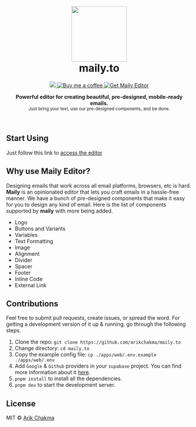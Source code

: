 <h1 align="center"><img height="150" src="https://maily.to/brand/icon.svg" /><br> maily.to</h1>

<p align="center">
  <a href="https://github.com/arikchakma/maily.to/blob/main/license">
    <img src="https://img.shields.io/badge/License-MIT-222222.svg" />
  </a>
  <a href="https://buymeacoffee.com/arikchakma">
    	<img src="https://img.shields.io/badge/-buy_me_a%C2%A0coffee-222222?logo=buy-me-a-coffee" alt="Buy me a coffee" />
  </a>
  <a href="https://maily.to">
    	<img src="https://img.shields.io/badge/%E2%9C%A8-Get%20Editor-0a0a0a.svg?style=flat&colorA=222222" alt="Get Maily Editor" />
  </a>
</p>

<p align="center">
  <b>Powerful editor for creating beautiful, pre-designed, mobile-ready emails.</b></br>
  <sub>Just bring your text, use our pre-designed components, and be done.</sub><br>
</p>

<br />

## Start Using

Just follow this link to [access the editor](https://maily.to/playground)

## Why use Maily Editor?

Designing emails that work across all email platforms, browsers, etc is hard. **Maily** is an opinionated editor that lets you craft emails in a hassle-free manner. We have a bunch of pre-designed components that make it easy for you to design any kind of email. Here is the list of components supported by **maily** with more being added.

- Logo
- Buttons and Variants
- Variables
- Text Formatting
- Image
- Alignment
- Divider
- Spacer
- Footer
- Inline Code
- External Link

## Contributions

Feel free to submit pull requests, create issues, or spread the word. For getting a development version of it up & running, go through the following steps.

1. Clone the repo: `git clone https://github.com/arikchakma/maily.to`
2. Change directory: `cd maily.to`
3. Copy the example config file: `cp ./apps/web/.env.example ./apps/web/.env`
4. Add `Google` & `Github` providers in your `supabase` project. You can find more information about it [here](https://supabase.com/docs/guides/auth).
5. `pnpm install` to install all the dependencies.
6. `pnpm dev` to start the development server.

## License

MIT &copy; [Arik Chakma](https://twitter.com/imarikchakma)

